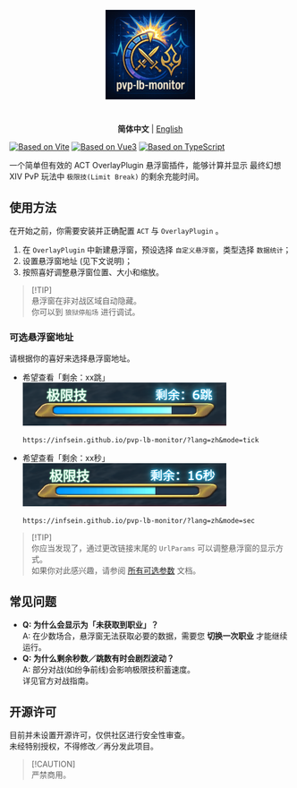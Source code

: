 <p align="center">
  <img alt="icon" height="160" src="./doc/image/repo-logo.png" />
</p>
<h1 align="center"></h1>

<p align="center">
  <strong>简体中文</strong>
  |
  <a href="/README.md">English</a>
</p>

[![Based on Vite](https://img.shields.io/badge/Vite-7.0.6-646CFF?style=flat&logo=vite)](https://github.com/vitejs/vite)
[![Based on Vue3](https://img.shields.io/badge/Vue-3.5.18-4FC08D?style=flat&logo=vue.js)](https://github.com/vuejs/core)
[![Based on TypeScript](https://img.shields.io/badge/TypeScript-5.8.0-3178C6?style=flat&logo=typescript)](https://github.com/microsoft/TypeScript)

一个简单但有效的 ACT OverlayPlugin 悬浮窗插件，能够计算并显示 最终幻想XIV PvP 玩法中 `极限技(Limit Break)` 的剩余充能时间。

## 使用方法

在开始之前，你需要安装并正确配置 `ACT` 与 `OverlayPlugin` 。

1. 在 `OverlayPlugin` 中新建悬浮窗，预设选择 `自定义悬浮窗`，类型选择 `数据统计`；
2. 设置悬浮窗地址 (见下文说明)；
3. 按照喜好调整悬浮窗位置、大小和缩放。

> [!TIP]\
> 悬浮窗在非对战区域自动隐藏。<br>
> 你可以到 `狼狱停船场` 进行调试。

### 可选悬浮窗地址

请根据你的喜好来选择悬浮窗地址。

* 希望查看「剩余：xx跳」<br>
  ![Preview of tick mode](./doc/image/zh/main.mode_tick.png)
  ```
  https://infsein.github.io/pvp-lb-monitor/?lang=zh&mode=tick
  ```
* 希望查看「剩余：xx秒」<br>
  ![Preview of sec mode](./doc/image/zh/main.mode_sec.png)
  ```
  https://infsein.github.io/pvp-lb-monitor/?lang=zh&mode=sec
  ```

> [!TIP]\
> 你应当发现了，通过更改链接末尾的 `UrlParams` 可以调整悬浮窗的显示方式。<br>
> 如果你对此感兴趣，请参阅 [所有可选参数](./doc/url-params.md) 文档。

## 常见问题

* **Q: 为什么会显示为「未获取到职业」？** <br>
  A: 在少数场合，悬浮窗无法获取必要的数据，需要您 **切换一次职业** 才能继续运行。
* **Q: 为什么剩余秒数／跳数有时会剧烈波动？** <br>
  A: 部分对战(如纷争前线)会影响极限技积蓄速度。<br>详见官方对战指南。

## 开源许可

目前并未设置开源许可，仅供社区进行安全性审查。<br>
未经特别授权，不得修改／再分发此项目。

> [!CAUTION]\
> 严禁商用。
